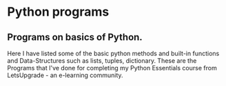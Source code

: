 # Python programs
## Programs on basics of Python.


Here I have listed some of the basic python methods and built-in functions and Data-Structures such as lists, tuples, dictionary. These are the Programs that I've done for completing my Python Essentials course from LetsUpgrade - an e-learning community.

